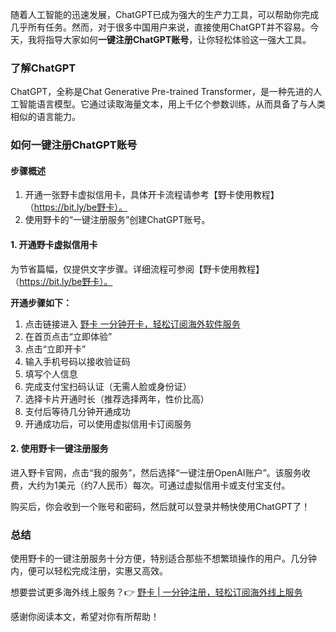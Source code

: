 随着人工智能的迅速发展，ChatGPT已成为强大的生产力工具，可以帮助你完成几乎所有任务。然而，对于很多中国用户来说，直接使用ChatGPT并不容易。今天，我将指导大家如何**一键注册ChatGPT账号**，让你轻松体验这一强大工具。

### 了解ChatGPT

ChatGPT，全称是Chat Generative Pre-trained Transformer，是一种先进的人工智能语言模型。它通过读取海量文本，用上千亿个参数训练，从而具备了与人类相似的语言能力。

### 如何一键注册ChatGPT账号

#### 步骤概述

1. 开通一张野卡虚拟信用卡，具体开卡流程请参考【野卡使用教程】（https://bit.ly/be野卡）。
2. 使用野卡的“一键注册服务”创建ChatGPT账号。

#### 1. 开通野卡虚拟信用卡

为节省篇幅，仅提供文字步骤。详细流程可参阅【野卡使用教程】（https://bit.ly/be野卡）。

**开通步骤如下：**

1. 点击链接进入 [野卡 一分钟开卡，轻松订阅海外软件服务](https://bit.ly/bewildcard)
2. 在首页点击“立即体验”
3. 点击“立即开卡”
4. 输入手机号码以接收验证码
5. 填写个人信息
6. 完成支付宝扫码认证（无需人脸或身份证）
7. 选择卡片开通时长（推荐选择两年，性价比高）
8. 支付后等待几分钟开通成功
9. 开通成功后，可以使用虚拟信用卡订阅服务

#### 2. 使用野卡一键注册服务

进入野卡官网，点击“我的服务”，然后选择“一键注册OpenAI账户”。该服务收费，大约为1美元（约7人民币）每次。可通过虚拟信用卡或支付宝支付。

购买后，你会收到一个账号和密码，然后就可以登录并畅快使用ChatGPT了！

### 总结

使用野卡的一键注册服务十分方便，特别适合那些不想繁琐操作的用户。几分钟内，便可以轻松完成注册，实惠又高效。

想要尝试更多海外线上服务？👉 [野卡 | 一分钟注册，轻松订阅海外线上服务](https://bit.ly/bewildcard)

感谢你阅读本文，希望对你有所帮助！